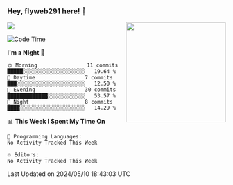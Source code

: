 ### Hey, flyweb291 here! 👋

![](https://metrics.lecoq.io/cherry291?template=classic&config.timezone=Asia%2FShanghai)
<img align='right' src="https://media.giphy.com/media/M9gbBd9nbDrOTu1Mqx/giphy.gif" width="230">
<!-- ![](https://github-readme-stats-ouuan.vercel.app/api?username=flyweb291&theme=dark&show_icons=true) -->

<!--START_SECTION:waka-->
![Code Time](http://img.shields.io/badge/Code%20Time-211%20hrs%2033%20mins-blue)

**I'm a Night 🦉** 

```text
🌞 Morning                11 commits          █████░░░░░░░░░░░░░░░░░░░░   19.64 % 
🌆 Daytime                7 commits           ███░░░░░░░░░░░░░░░░░░░░░░   12.50 % 
🌃 Evening                30 commits          █████████████░░░░░░░░░░░░   53.57 % 
🌙 Night                  8 commits           ████░░░░░░░░░░░░░░░░░░░░░   14.29 % 
```


📊 **This Week I Spent My Time On** 

```text
💬 Programming Languages: 
No Activity Tracked This Week

🔥 Editors: 
No Activity Tracked This Week
```


 Last Updated on 2024/05/10 18:43:03 UTC
<!--END_SECTION:waka-->

<!--
**flyweb291/数字游牧人** is a ✨ _special_ ✨ repository because its `README.md` (this file) appears on your GitHub profile.

Here are some ideas to get you started:

- 🔭 I’m currently working on ...
- 🌱 I’m currently learning ...
- 👯 I’m looking to collaborate on ...
- 🤔 I’m looking for help with ...
- 💬 Ask me about ...
- 📫 How to reach me: ...
- 😄 Pronouns: ...
- ⚡ Fun fact: ...
-->

